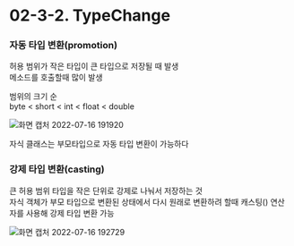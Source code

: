   # 02-3-2. TypeChange

<h3>자동 타입 변환(promotion)</h3>

허용 범위가 작은 타입이 큰 타입으로 저장될 때 발생   
메소드를 호출할때 많이 발생   

범위의 크기 순  
byte < short < int < float < double

![화면 캡처 2022-07-16 191920](https://user-images.githubusercontent.com/102217688/179350837-78223199-c658-4504-bb73-e314c119fb05.png)

자식 클래스는 부모타입으로 자동 타입 변환이 가능하다

<h3>강제 타입 변환(casting)</h3>

큰 허용 범위 타입을 작은 단위로 강제로 나눠서 저장하는 것   
자식 객체가 부모 타입으로 변환된 상태에서 다시 원래로 변환하려 할때 캐스팅() 연산자를 사용해 강제 타입 변환 가능


![화면 캡처 2022-07-16 192729](https://user-images.githubusercontent.com/102217688/179351179-04305f5f-788e-43df-b997-3737e7ed43c7.png)
